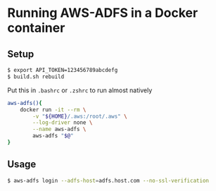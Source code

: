 # Running AWS-ADFS in a Docker container
## Setup
```bash
$ export API_TOKEN=123456789abcdefg
$ build.sh rebuild
```

Put this in `.bashrc` or `.zshrc` to run almost natively
```bash
aws-adfs(){
    docker run -it --rm \
        -v "${HOME}/.aws:/root/.aws" \
        --log-driver none \
        --name aws-adfs \
        aws-adfs "$@"
}
```
## Usage
 ```bash
 $ aws-adfs login --adfs-host=adfs.host.com --no-ssl-verification
```

